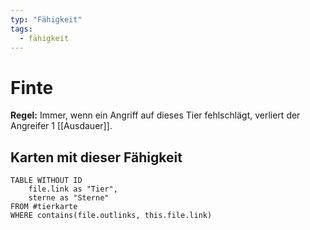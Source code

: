 ```yaml
---
typ: "Fähigkeit"
tags:
  - fähigkeit
---
```


# Finte

**Regel:** Immer, wenn ein Angriff auf dieses Tier fehlschlägt, verliert der Angreifer 1 [[Ausdauer]].

## Karten mit dieser Fähigkeit

```dataview
TABLE WITHOUT ID   
	file.link as "Tier",   
	sterne as "Sterne" 
FROM #tierkarte
WHERE contains(file.outlinks, this.file.link)
````

